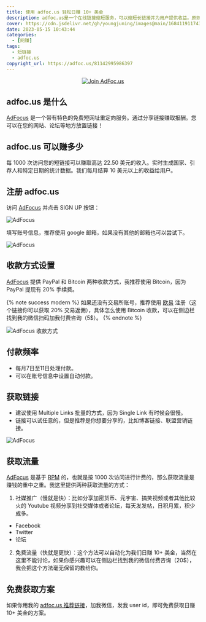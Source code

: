 ```yaml
---
title: 使用 adfoc.us 轻松日赚 10+ 美金
description: adfoc.us是一个在线链接缩短服务，可以缩短长链接并为用户提供收益。原则上轻松日赚 10+ 美金很轻松。如果你研究的更深入，日赚 100+ 美金也是有可能的。
cover: https://cdn.jsdelivr.net/gh/youngjuning/images@main/1684119117438.png
date: 2023-05-15 10:43:44
categories:
  - [网赚]
tags:
  - 短链接
  - adfoc.us
copyright_url: https://adfoc.us/81142995986397
---
```


<center><a href="https://adfoc.us/?refid=811429" target="_blank"><img src="https://adfoc.us/images/banners/728x90-2.gif" border="0" alt="Join AdFoc.us"></a></center>

## adfoc.us 是什么

[AdFocus](http://adfoc.us/?refid=811429) 是一个带有特色的免费短网址重定向服务。通过分享链接赚取报酬。您可以在您的网站、论坛等地方放置链接！

## adfoc.us 可以赚多少

每 1000 次访问您的短链接可以赚取高达 22.50 美元的收入。实时生成国家、引荐人和特定日期的统计数据。我们每月结算 10 美元以上的收益给用户。

## 注册 adfoc.us

访问 [AdFocus](http://adfoc.us/?refid=811429) 并点击 SIGN UP 按钮：

![AdFocus](https://cdn.jsdelivr.net/gh/youngjuning/images@main/1684119336266.png)

填写账号信息，推荐使用 google 邮箱，如果没有其他的邮箱也可以尝试下。

![AdFocus](https://cdn.jsdelivr.net/gh/youngjuning/images@main/1684119381546.png)

## 收款方式设置

[AdFocus](http://adfoc.us/?refid=811429) 提供 PayPal 和 Bitcoin 两种收款方式，我推荐使用 Bitcoin，因为 PayPal 提现有 20% 手续费。

{% note success modern %}
如果还没有交易所账号，推荐使用 [欧易](https://www.cnouyi.careers/join/54171828) 注册（这个链接你可以获取 20% 交易返佣），具体怎么使用 Bitcoin 收款，可以在侧边栏找到我的微信扫码加我付费咨询（5$）。
{% endnote %}

![AdFocus 收款方式](https://cdn.jsdelivr.net/gh/youngjuning/images@main/1684119728484.png)

## 付款频率

- 每月7日至11日处理付款。
- 可以在账号信息中设置自动付款。

## 获取链接

- 建议使用 Multiple Links 批量的方式，因为 Single Link 有时候会很慢。
- 链接可以试任意的，但是推荐是你想要分享的，比如博客链接、联盟营销链接。

![AdFocus](https://cdn.jsdelivr.net/gh/youngjuning/images@main/1684120238509.png)

## 获取流量

[AdFocus](http://adfoc.us/?refid=811429) 是基于 [RPM](https://adfoc.us/81142995588438) 的，也就是按 1000 次访问进行计费的，那么获取流量是赚钱的重中之重。我这里提供两种获取流量的方式：

1. 社媒推广（慢就是快）：比如分享加密货币、元宇宙、搞笑视频或者其他比较火的 Youtube 视频分享到社交媒体或者论坛，每天发发帖，日积月累，积少成多。
  - Facebook
  - Twitter
  - 论坛
2. 免费流量（快就是更快）：这个方法可以自动化为我们日赚 10+ 美金，当然在这里不能讨论，如果你感兴趣可以在侧边栏找到我的微信付费咨询（20$），我会把这个方法毫无保留的教给你。

## 免费获取方案

如果你用我的 [adfoc.us 推荐链接](http://adfoc.us/?refid=811429)，加我微信，发我 user id，即可免费获取日赚 10+ 美金的方案。
